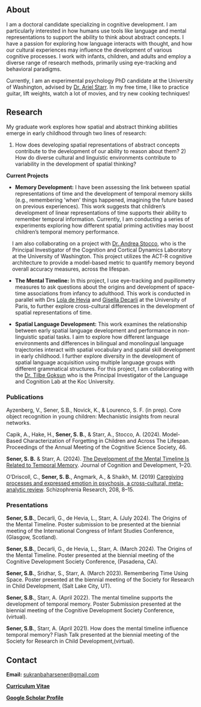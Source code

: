 ## About
I am a doctoral candidate specializing in cognitive development. I am particularly interested in how humans use tools like language and mental representations to support the ability to think about abstract concepts. I have a passion for exploring how language interacts with thought, and how our cultural experiences may influence the development of various cognitive processes. I work with infants, children, and adults and employ a diverse range of research methods, primarily using eye-tracking and behavioral paradigms.

Currently, I am an experimental psychology PhD candidate at the University of Washington, advised by [Dr. Ariel Starr](https://psych.uw.edu/people/8529). In my free time, I like to practice guitar, lift weights, watch a lot of movies, and try new cooking techniques!

## Research
My graduate work explores how spatial and abstract thinking abilities emerge in early childhood through two lines of research: 
1) How does developing spatial representations of abstract concepts contribute to the development of our ability to reason about them? 2) How do diverse cultural and linguistic environments contribute to variability in the development of spatial thinking?

**Current Projects**

* **Memory Development:**
I have been assessing the link between spatial representations of time and the development of temporal memory skills (e.g., remembering 'when' things happened, imagining the future based on previous experiences). This work suggests that children’s development of linear representations of time supports their ability to remember temporal information. Currently, I am conducting a series of experiments exploring how different spatial priming activities may boost children’s temporal memory performance.

&nbsp;&nbsp;&nbsp;&nbsp;I am also collaborating on a project with [Dr. Andrea Stocco](https://andreastocco.com/andrea-stocco/), who is the &nbsp;&nbsp;&nbsp;&nbsp;Principal Investigator of the Cognition and Cortical Dynamics Laboratory &nbsp;&nbsp;&nbsp;&nbsp;at the University of Washington. This project utilizes the ACT-R cognitive &nbsp;&nbsp;&nbsp;&nbsp;architecture to provide a model-based metric to quantify memory beyond &nbsp;&nbsp;&nbsp;&nbsp;overall accuracy measures, across the lifespan.
 
* **The Mental Timeline:**
In this project, I use eye-tracking and pupillometry measures to ask questions about the origins and development of space-time associations from infancy to adulthood. This work is conducted in parallel with Drs [Lola de Hevia](https://scholar.google.fr/citations?user=bHJ3o3cAAAAJ&hl=en) and [Gisella Decarli](https://scholar.google.com/citations?user=OrzNONAAAAAJ&hl=it) at the University of Paris, to further explore cross-cultural differences in the development of spatial representations of time.

* **Spatial Language Development:**
This work examines the relationship between early spatial language development and performance in non-linguistic spatial tasks. I aim to explore how different language environments and differences in bilingual and monolingual language trajectories interact with spatial vocabulary and spatial skill development in early childhood. I further explore diversity in the development of spatial language acquisition using multiple language groups with different grammatical structures. For this project, I am collaborating with the [Dr. Tilbe Goksun](https://tilbegoksunyoruk.com/) who is the Principal Investigator of the Language and Cognition Lab at the Koc University. 

### Publications
Ayzenberg, V., Sener, S.B., Novick, K., & Lourenco, S. F. (in prep). Core object recognition in young children: Mechanistic insights from neural networks.

Capik, A., Hake, H., **Sener, S. B.**, &amp; Starr, A., Stocco, A. (2024). Model-Based Characterization of Forgetting in Children and Across The Lifespan. Proceedings of the Annual Meeting of the Cognitive Science Society, 46.

**Sener, S. B.** &amp; Starr, A. (2024). [The Development of the Mental Timeline Is Related to Temporal Memory](https://doi.org/10.1080/15248372.2024.2404863). Journal of Cognition and Development, 1–20.

O’Driscoll, C., **Sener, S. B.**, Angmark, A., &amp; Shaikh, M. (2019) [Caregiving processes and expressed emotion in psychosis, a cross-cultural, meta-analytic review](https://doi.org/10.1016/j.schres.2019.03.020). Schizophrenia Research, 208, 8–15.

### Presentations
**Sener, S.B.**, Decarli, G., de Hevia, L., Starr, A. (July 2024). The Origins of the Mental Timeline. Poster submission to be presented at the biennial meeting of the International Congress of Infant Studies Conference, (Glasgow, Scotland).

**Sener, S.B.**, Decarli, G., de Hevia, L., Starr, A. (March 2024). The Origins of the Mental Timeline. Poster presented at the biennial meeting of the Cognitive Development Society Conference, (Pasadena, CA).

**Sener, S.B.**, Sridhar, S., Starr, A. (March 2023). Remembering Time Using Space. Poster presented at the biennial meeting of the Society for Research in Child Development, (Salt Lake City, UT).

**Sener, S.B.**, Starr, A. (April 2022). The mental timeline supports the development of temporal memory. Poster Submission presented at the biennial meeting of the Cognitive Development Society Conference, (virtual).

**Sener, S.B.**, Starr, A. (April 2021). How does the mental timeline influence temporal memory? Flash Talk presented at the biennial meeting of the Society for Research in Child Development,(virtual).

## Contact 
**Email:** [sukranbaharsener@gmail.com](mailto:sukranbaharsener@gmail.com)

**[Curriculum Vitae](https://docs.google.com/document/d/1Yxe72lDyZk-F-HyUAvMucu8xAiNIbUyo/edit?usp=sharing&ouid=112038967039105442917&rtpof=true&sd=true)**

**[Google Scholar Profile](https://scholar.google.com/citations?hl=en&user=9_biI5QAAAAJ)**
